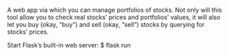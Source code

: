 A web app via which you can manage portfolios of stocks. Not only will this tool allow you to check real stocks’ prices and portfolios’ values, it will also let you buy (okay, “buy”) and sell (okay, “sell”) stocks by querying for stocks’ prices.

Start Flask’s built-in web server: $ flask run
